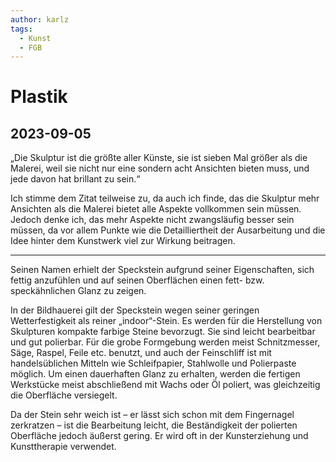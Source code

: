 ```yaml
---
author: karlz
tags:
  - Kunst
  - FGB
---
```



# Plastik

## 2023-09-05

„Die Skulptur ist die größte aller Künste, sie ist sieben Mal größer als die Malerei, weil sie nicht nur eine sondern acht Ansichten bieten muss, und jede davon hat brillant zu sein.“

Ich stimme dem Zitat teilweise zu, da auch ich finde, das die Skulptur mehr Ansichten als die Malerei bietet alle Aspekte vollkommen sein müssen. Jedoch denke ich, das mehr Aspekte nicht zwangsläufig besser sein müssen, da vor allem Punkte wie die Detailliertheit der Ausarbeitung und die Idee hinter dem Kunstwerk viel zur Wirkung beitragen.

- - -

Seinen Namen erhielt der Speckstein aufgrund seiner Eigenschaften, sich fettig anzufühlen und auf seinen Oberflächen einen fett- bzw. speckähnlichen Glanz zu zeigen.

In der Bildhauerei gilt der Speckstein wegen seiner geringen Wetterfestigkeit als reiner „indoor“-Stein. Es werden für die Herstellung von Skulpturen kompakte farbige Steine bevorzugt. Sie sind leicht bearbeitbar und gut polierbar. Für die grobe Formgebung werden meist Schnitzmesser, Säge, Raspel, Feile etc. benutzt, und auch der Feinschliff ist mit handelsüblichen Mitteln wie Schleifpapier, Stahlwolle und Polierpaste möglich. Um einen dauerhaften Glanz zu erhalten, werden die fertigen Werkstücke meist abschließend mit Wachs oder Öl poliert, was gleichzeitig die Oberfläche versiegelt.

Da der Stein sehr weich ist – er lässt sich schon mit dem Fingernagel zerkratzen – ist die Bearbeitung leicht, die Beständigkeit der polierten Oberfläche jedoch äußerst gering. Er wird oft in der Kunsterziehung und Kunsttherapie verwendet. 